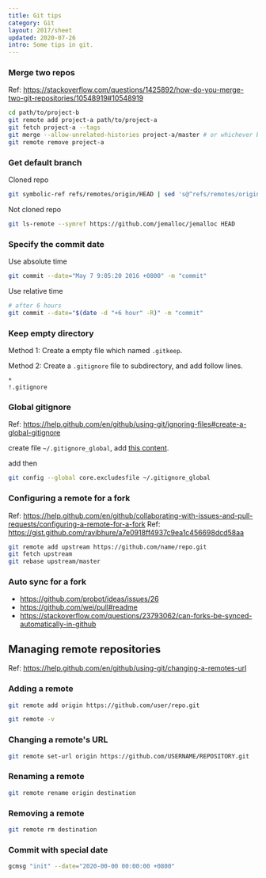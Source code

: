 ```yaml
---
title: Git tips
category: Git
layout: 2017/sheet
updated: 2020-07-26
intro: Some tips in git.
---
```


### Merge two repos

Ref: <https://stackoverflow.com/questions/1425892/how-do-you-merge-two-git-repositories/10548919#10548919>

```bash
cd path/to/project-b
git remote add project-a path/to/project-a
git fetch project-a --tags
git merge --allow-unrelated-histories project-a/master # or whichever branch you want to merge
git remote remove project-a
```

### Get default branch

Cloned repo

```bash
git symbolic-ref refs/remotes/origin/HEAD | sed 's@^refs/remotes/origin/@@'
```

Not cloned repo

```bash
git ls-remote --symref https://github.com/jemalloc/jemalloc HEAD
```

### Specify the commit date

Use absolute time

```bash
git commit --date="May 7 9:05:20 2016 +0800" -m "commit"
```

Use relative time

```bash
# after 6 hours
git commit --date="$(date -d "+6 hour" -R)" -m "commit"
```

### Keep empty directory

Method 1: Create a empty file which named `.gitkeep`.

Method 2: Create a `.gitignore` file to subdirectory, and add follow lines.

```gitignore
*
!.gitignore
```

### Global gitignore

Ref: https://help.github.com/en/github/using-git/ignoring-files#create-a-global-gitignore

create file `~/.gitignore_global`, add [this content](https://gist.github.com/octocat/9257657).

add then

```bash
git config --global core.excludesfile ~/.gitignore_global
```

### Configuring a remote for a fork

Ref: <https://help.github.com/en/github/collaborating-with-issues-and-pull-requests/configuring-a-remote-for-a-fork>
Ref: <https://gist.github.com/ravibhure/a7e0918ff4937c9ea1c456698dcd58aa>

```bash
git remote add upstream https://github.com/name/repo.git
git fetch upstream
git rebase upstream/master
```

### Auto sync for a fork

- <https://github.com/probot/ideas/issues/26>
- <https://github.com/wei/pull#readme>
- <https://stackoverflow.com/questions/23793062/can-forks-be-synced-automatically-in-github>

## Managing remote repositories

Ref: <https://help.github.com/en/github/using-git/changing-a-remotes-url>

### Adding a remote

```bash
git remote add origin https://github.com/user/repo.git

git remote -v
```

### Changing a remote's URL

```bash
git remote set-url origin https://github.com/USERNAME/REPOSITORY.git
```

### Renaming a remote

```bash
git remote rename origin destination
```

### Removing a remote

```bash
git remote rm destination
```

### Commit with special date

```bash
gcmsg "init" --date="2020-00-00 00:00:00 +0800"
```
